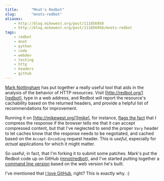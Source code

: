 ```yaml
---
title:      "Mnot's Redbot"
slug:       "mnots-redbot"
aliases:
    - http://blog.mikewest.org/post/111856958
    - http://blog.mikewest.org/post/111856958/mnots-redbot
tags: 
    - redbot
    - mnot
    - python
    - code
    - webdev
    - testing
    - http
    - headers
    - github
---
```

[Mark Nottingham][mnot] has put together a really useful tool that aids in the analysis of the behavior of HTTP resources.  Visit [http://redbot.org/][redbot], type in a web address, and Redbot will report the resource's cachability based on the returned headers, and provide a helpful list of recommendations for improvement.

Running it on [http://mikewest.org/][mike], for instance, [flags the fact][redbotme] that I compress the response if the browser tells me that it can accept compressed content, but that I've neglected to send the proper `Vary` header to let caches know that the response needs to be negotiated, and cached based on the `Accept-Encoding` request header.  This is _useful_, especially for _actual_ applications for which it might matter.

So useful, in fact, that I'm forking it to submit some patches.  Mark's put the Redbot code up on GitHub ([mnot/redbot][github]), and I've started putting together a [command line version][cli] based on the web version he's built.

I've mentioned that [I love GitHub][heart], right?  This is exactly why.  :)

[mnot]:     http://www.mnot.net/
[redbot]:   http://redbot.org/
[mike]:     http://mikewest.org/
[github]:   http://github.com/mnot/redbot/tree/master
[redbotme]: http://redbot.org/?uri=http%3A%2F%2Fwww.mikewest.org%2F
[heart]:    http://mikewest.org/2008/11/i-love-github
[cli]: http://github.com/mikewest/redbot/blob/master/src/redbotcli.py